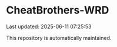 # CheatBrothers-WRD

Last updated: 2025-06-11 07:25:53

This repository is automatically maintained.
